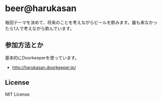 # beer@harukasan

毎回テーマを決めて、将来のことを考えながらビールを飲みます。誰も来なかったら1人で考えながら飲んでいます。

## 参加方法とか

基本的にDoorkeeperを使っています。

- http://harukasan.doorkeeper.jp/

## License

MIT License
